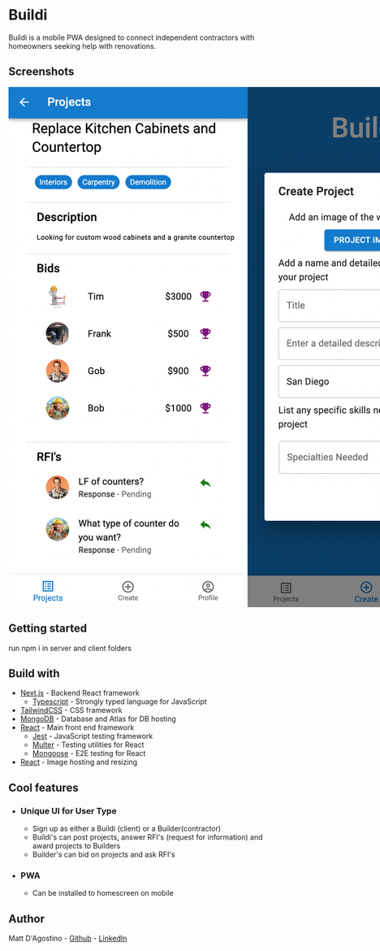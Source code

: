 # Buildi

Buildi is a mobile PWA designed to connect independent contractors with homeowners seeking help with renovations.

## Screenshots

<p align="center" style="display:flex">
  <img src="./readme/clientprojectview.png" />
  <img src="./readme/createproject.png" />
  <img src="./readme/contractorprojectview.png" />

</p>

## Getting started

run npm i in server and client folders

## Build with

- [Next.js](https://nextjs.org/) - Backend React framework
  - [Typescript](https://www.typescriptlang.org/) - Strongly typed language for JavaScript
- [TailwindCSS](https://tailwindcss.com/) - CSS framework
- [MongoDB](https://www.mongodb.com/) - Database and Atlas for DB hosting
- [React](https://reactjs.org/) - Main front end framework
  - [Jest](https://jestjs.io/) - JavaScript testing framework
  - [Multer](https://testing-library.com/) - Testing utilities for React
  - [Mongoose](https://www.cypress.io/) - E2E testing for React
- [React](https://cloudinary.com/) - Image hosting and resizing

## Cool features

- ### Unique UI for User Type

  - Sign up as either a Buildi (client) or a Builder(contractor)
  - Buildi's can post projects, answer RFI's (request for information) and award projects to Builders
  - Builder's can bid on projects and ask RFI's

- ### PWA

  - Can be installed to homescreen on mobile

## Author

Matt D'Agostino - [Github](https://github.com/mattdags982) - [LinkedIn](https://www.linkedin.com/in/matthewgregorydagostino)

